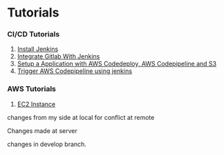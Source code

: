 # Tutorials

### CI/CD Tutorials
1. [Install Jenkins](CI-CD-Tutorials/install-jenkins.md)
2. [Integrate Gitlab With Jenkins](CI-CD-Tutorials/integrate-gitlab-with-jenkins.md)
3. [Setup a Application with AWS Codedeploy, AWS Codepipeline and S3](CI-CD-Tutorials/setup-aws-codedeploy.md)
4. [Trigger AWS Codepipeline using jenkins](CI-CD-Tutorials/integrate-aws-code-deploy-with-jenkins.md)

### AWS Tutorials
1. [EC2 Instance](AWS-Tutorials/EC2-Instance/readme.md)

changes from my side at local for conflict at remote

Changes made at server



changes in develop branch.
